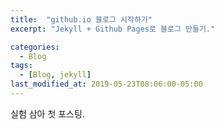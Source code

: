 ```yaml
---
title:  "github.io 블로그 시작하기"
excerpt: "Jekyll + Github Pages로 블로그 만들기."

categories:
  - Blog
tags:
  - [Blog, jekyll]
last_modified_at: 2019-05-23T08:06:00-05:00
---
```


실험 삼아 첫 포스팅.
